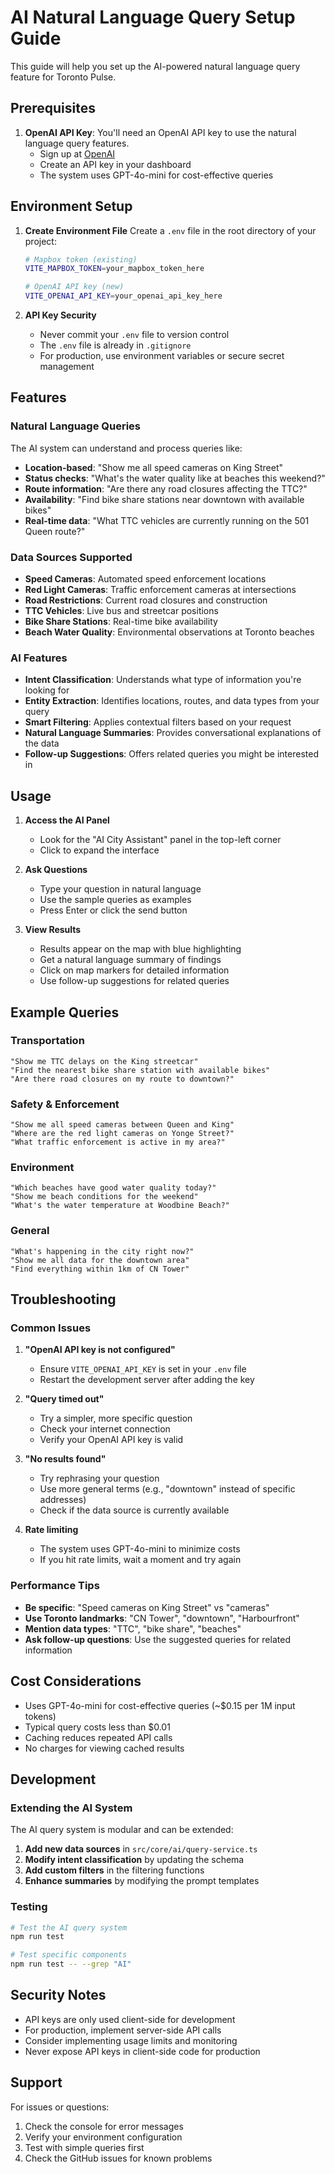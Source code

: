 # AI Natural Language Query Setup Guide

This guide will help you set up the AI-powered natural language query feature for Toronto Pulse.

## Prerequisites

1. **OpenAI API Key**: You'll need an OpenAI API key to use the natural language query features.
   - Sign up at [OpenAI](https://platform.openai.com/)
   - Create an API key in your dashboard
   - The system uses GPT-4o-mini for cost-effective queries

## Environment Setup

1. **Create Environment File**
   Create a `.env` file in the root directory of your project:
   ```bash
   # Mapbox token (existing)
   VITE_MAPBOX_TOKEN=your_mapbox_token_here
   
   # OpenAI API key (new)
   VITE_OPENAI_API_KEY=your_openai_api_key_here
   ```

2. **API Key Security**
   - Never commit your `.env` file to version control
   - The `.env` file is already in `.gitignore`
   - For production, use environment variables or secure secret management

## Features

### Natural Language Queries
The AI system can understand and process queries like:

- **Location-based**: "Show me all speed cameras on King Street"
- **Status checks**: "What's the water quality like at beaches this weekend?"
- **Route information**: "Are there any road closures affecting the TTC?"
- **Availability**: "Find bike share stations near downtown with available bikes"
- **Real-time data**: "What TTC vehicles are currently running on the 501 Queen route?"

### Data Sources Supported
- **Speed Cameras**: Automated speed enforcement locations
- **Red Light Cameras**: Traffic enforcement cameras at intersections
- **Road Restrictions**: Current road closures and construction
- **TTC Vehicles**: Live bus and streetcar positions
- **Bike Share Stations**: Real-time bike availability
- **Beach Water Quality**: Environmental observations at Toronto beaches

### AI Features
- **Intent Classification**: Understands what type of information you're looking for
- **Entity Extraction**: Identifies locations, routes, and data types from your query
- **Smart Filtering**: Applies contextual filters based on your request
- **Natural Language Summaries**: Provides conversational explanations of the data
- **Follow-up Suggestions**: Offers related queries you might be interested in

## Usage

1. **Access the AI Panel**
   - Look for the "AI City Assistant" panel in the top-left corner
   - Click to expand the interface

2. **Ask Questions**
   - Type your question in natural language
   - Use the sample queries as examples
   - Press Enter or click the send button

3. **View Results**
   - Results appear on the map with blue highlighting
   - Get a natural language summary of findings
   - Click on map markers for detailed information
   - Use follow-up suggestions for related queries

## Example Queries

### Transportation
```
"Show me TTC delays on the King streetcar"
"Find the nearest bike share station with available bikes"
"Are there road closures on my route to downtown?"
```

### Safety & Enforcement
```
"Show me all speed cameras between Queen and King"
"Where are the red light cameras on Yonge Street?"
"What traffic enforcement is active in my area?"
```

### Environment
```
"Which beaches have good water quality today?"
"Show me beach conditions for the weekend"
"What's the water temperature at Woodbine Beach?"
```

### General
```
"What's happening in the city right now?"
"Show me all data for the downtown area"
"Find everything within 1km of CN Tower"
```

## Troubleshooting

### Common Issues

1. **"OpenAI API key is not configured"**
   - Ensure `VITE_OPENAI_API_KEY` is set in your `.env` file
   - Restart the development server after adding the key

2. **"Query timed out"**
   - Try a simpler, more specific question
   - Check your internet connection
   - Verify your OpenAI API key is valid

3. **"No results found"**
   - Try rephrasing your question
   - Use more general terms (e.g., "downtown" instead of specific addresses)
   - Check if the data source is currently available

4. **Rate limiting**
   - The system uses GPT-4o-mini to minimize costs
   - If you hit rate limits, wait a moment and try again

### Performance Tips

- **Be specific**: "Speed cameras on King Street" vs "cameras"
- **Use Toronto landmarks**: "CN Tower", "downtown", "Harbourfront"
- **Mention data types**: "TTC", "bike share", "beaches"
- **Ask follow-up questions**: Use the suggested queries for related information

## Cost Considerations

- Uses GPT-4o-mini for cost-effective queries (~$0.15 per 1M input tokens)
- Typical query costs less than $0.01
- Caching reduces repeated API calls
- No charges for viewing cached results

## Development

### Extending the AI System

The AI query system is modular and can be extended:

1. **Add new data sources** in `src/core/ai/query-service.ts`
2. **Modify intent classification** by updating the schema
3. **Add custom filters** in the filtering functions
4. **Enhance summaries** by modifying the prompt templates

### Testing

```bash
# Test the AI query system
npm run test

# Test specific components
npm run test -- --grep "AI"
```

## Security Notes

- API keys are only used client-side for development
- For production, implement server-side API calls
- Consider implementing usage limits and monitoring
- Never expose API keys in client-side code for production

## Support

For issues or questions:
1. Check the console for error messages
2. Verify your environment configuration
3. Test with simple queries first
4. Check the GitHub issues for known problems 